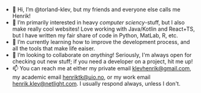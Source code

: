 - 👋 Hi, I’m @torland-klev, but my friends and everyone else calls me Henrik!
- 👀 I’m primarily interested in heavy _computer sciency_-stuff, but I also make really cool websites! Love working with Java/Kotlin and React+TS, but I have written my fair share of code in Python, MatLab, R, etc. 
- 🌱 I’m currently learning how to improve the development process, and all the tools that make life eaiser.
- 💞️ I’m looking to collaborate on *anything*! Seriously, I'm always open for checking out new stuff; if you need a developer on a project, hit me up!
- 📫 You can reach me at either my private email <klevhenrik@gmail.com>, my academic email <henriktk@uio.no>, or my work email <henrik.klev@netlight.com>. I usually respond always, unless I don't.

<!---
torland-klev/torland-klev is a ✨ special ✨ repository because its `README.md` (this file) appears on your GitHub profile.
You can click the Preview link to take a look at your changes.
--->
